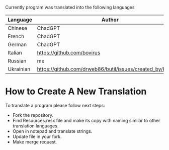 Currently program was translated into the following languages

| Language  | Author                                                      |
| --------- | ----------------------------------------------------------- | 
| Chinese   | ChadGPT                                                     |
| French    | ChadGPT                                                     |
| German    | ChadGPT                                                     |
| Italian   | https://github.com/bovirus                                  |
| Russian   | me                                                          |
| Ukrainian | https://github.com/drweb86/butil/issues/created_by/Kopejkin |

# How to Create A New Translation

To translate a program please follow next steps:
- Fork the repository.
- Find Resources.resx file and make its copy with naming similar to other translation languages.
- Open in notepad and translate strings.
- Update file in your fork.
- Make merge request.
